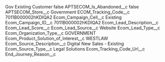 <?xml version="1.0" encoding="UTF-8"?>
<CustomMetadata xmlns="http://soap.sforce.com/2006/04/metadata" xmlns:xsi="http://www.w3.org/2001/XMLSchema-instance" xmlns:xsd="http://www.w3.org/2001/XMLSchema">
    <label>Gov Existing Customer</label>
    <protected>false</protected>
    <values>
        <field>APTSECOM_Is_Abandoned__c</field>
        <value xsi:type="xsd:boolean">false</value>
    </values>
    <values>
        <field>APTSECOM_Store__c</field>
        <value xsi:type="xsd:string">Government</value>
    </values>
    <values>
        <field>ECOM_Tracking_Code__c</field>
        <value xsi:type="xsd:string">7011B000002hKDIQA2</value>
    </values>
    <values>
        <field>Ecom_Campaign_Cell__c</field>
        <value xsi:type="xsd:string">Existing</value>
    </values>
    <values>
        <field>Ecom_Campaign_ID__c</field>
        <value xsi:type="xsd:string">7011B000002hKDIQA2</value>
    </values>
    <values>
        <field>Ecom_Lead_Description__c</field>
        <value xsi:nil="true"/>
    </values>
    <values>
        <field>Ecom_Lead_Score__c</field>
        <value xsi:nil="true"/>
    </values>
    <values>
        <field>Ecom_Lead_Source__c</field>
        <value xsi:type="xsd:string">Website</value>
    </values>
    <values>
        <field>Ecom_Lead_Type__c</field>
        <value xsi:nil="true"/>
    </values>
    <values>
        <field>Ecom_Organization_Type__c</field>
        <value xsi:type="xsd:string">GOVERNMENT</value>
    </values>
    <values>
        <field>Ecom_Product_Solution_of_Interest__c</field>
        <value xsi:type="xsd:string">WESTLAW</value>
    </values>
    <values>
        <field>Ecom_Source_Description__c</field>
        <value xsi:type="xsd:string">Digital New Sales - Existing</value>
    </values>
    <values>
        <field>Ecom_Source_Type__c</field>
        <value xsi:type="xsd:string">Legal Solutions</value>
    </values>
    <values>
        <field>Ecom_Tracking_Code_Url__c</field>
        <value xsi:nil="true"/>
    </values>
    <values>
        <field>End_Journey_Reason__c</field>
        <value xsi:nil="true"/>
    </values>
</CustomMetadata>
